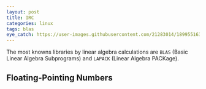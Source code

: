 ```yaml
---
layout: post
title: IRC
categories: linux
tags: blas
eye_catch: https://user-images.githubusercontent.com/21283014/189955163-aa7007aa-9b3e-47c7-ba8a-bf27531f1394.png
---
```


The most knowns libraries by linear algebra calculations are `BLAS` (Basic Linear Algebra Subprograms) and `LAPACK` (Linear Algebra PACKage).

## Floating-Pointing Numbers
